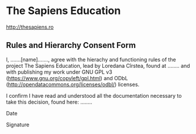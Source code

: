 The Sapiens Education
==========

http://thesapiens.ro

## Rules and Hierarchy Consent Form

I, .......[name]......., agree with the hierachy and functioning rules of the project The Sapiens Education, lead by Loredana Cîrstea, found at ........ and with publishing my work under GNU GPL v3 (https://www.gnu.org/copyleft/gpl.html) and ODbL (http://opendatacommons.org/licenses/odbl/) licenses.

I confirm I have read and understood all the documentation necessary to take this decision, found here: ........

Date

Signature

